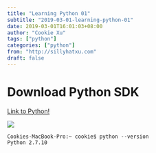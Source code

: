 ```yaml
---
title: "Learning Python 01"
subtitle: "2019-03-01-learning-python-01"
date: 2019-03-01T16:01:03+08:00
author: "Cookie Xu"
tags: ["python"]
categories: ["python"]
from: "http://sillyhatxu.com"
draft: false
---
```


# Download Python SDK

[Link to Python!](https://www.python.org/downloads/)

![](https://lh3.googleusercontent.com/U4iyWrE4gtAvufqNartbpC2M-B0IWG8NK77TaA2vnkrqscLop9pUW6ewaByhxaAynF2e1iQhocpa-Sn6yfpjcNxH-cCAjGWlGRRAE_0WSchMa2po7DkWfMrj0BK27_TVCuMfv02e1pGeW4qfGEy6lbAJPNqPwrWTgafHYHAGYZ8kIJ7cy0QPY8rrRevhYw-aSDsK6b57yLBN1zVNJtcWSgKxy6Rp_hpop13c1vD8IUQu5u3yrLDYTzkkmHGtf9yNZdv24lZnkkJcIygc2hEg39aqudhUiIqgbkGcZNZy9i3sPQMnd2ZMTnt4D_-mW2vuDDGlbtDxfYdzF_t3q0mf4iEpvAQXP1kQQiFYUHvFyWMbYMsKSdpcy75yqMka859h8bcNMpjLm9nI_kYWomr5hlxSwZeFCu6u2E_xYyNXNMD70rjQhupFfl11HZ6xPCEkPG4QmLlNtdFYThjeRlIfwMVCTRosnjRo0u9EgbDdpqADrWoUEXathi-cGRkpkLNqUhGfa4gq5Ok5H-z_74YlGRpErRQIE2WsHzsWL0EN8bkNNwgRomGl-FKeygbf3Frd0MT9ziluWiaryN_JyCLCn__0_8pvczIKTlC-kK-vTAC2k3ayEDOmJFIbdtHpquAfZ5CcEKRg2UTCWoSS6xlbAWPKT4GzhBF3oDJDxD8ZENkxb4FjfmvGyk15wYKONztc-j3WAX6bbEY9esO6A9bhTkuc=w520-h412-no)

```
Cookies-MacBook-Pro:~ cookie$ python --version
Python 2.7.10
```